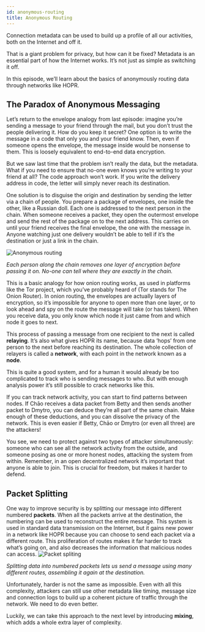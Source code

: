 ```yaml
---
id: anonymous-routing
title: Anonymous Routing
---
```


Connection metadata can be used to build up a profile of all our activities, both on the Internet and off it.

That is a giant problem for privacy, but how can it be fixed? Metadata is an essential part of how the Internet works. It’s not just as simple as switching it off.

In this episode, we’ll learn about the basics of anonymously routing data through networks like HOPR.

## The Paradox of Anonymous Messaging

Let’s return to the envelope analogy from last episode: imagine you’re sending a message to your friend through the mail, but you don’t trust the people delivering it. How do you keep it secret? One option is to write the message in a code that only you and your friend know. Then, even if someone opens the envelope, the message inside would be nonsense to them. This is loosely equivalent to end-to-end data encryption.

But we saw last time that the problem isn’t really the data, but the metadata. What if you need to ensure that no-one even knows you’re writing to your friend at all? The code approach won’t work. If you write the delivery address in code, the letter will simply never reach its destination.

One solution is to disguise the origin and destination by sending the letter via a chain of people. You prepare a package of envelopes, one inside the other, like a Russian doll. Each one is addressed to the next person in the chain. When someone receives a packet, they open the outermost envelope and send the rest of the package on to the next address. This carries on until your friend receives the final envelope, the one with the message in. Anyone watching just one delivery wouldn’t be able to tell if it’s the destination or just a link in the chain.

![Anonymous routing](/img/core/anonymous_routing.png)

*Each person along the chain removes one layer of encryption before passing it on. No-one can tell where they are exactly in the chain.*

This is a basic analogy for how onion routing works, as used in platforms like the Tor project, which you’ve probably heard of (Tor stands for The Onion Router). In onion routing, the envelopes are actually layers of encryption, so it’s impossible for anyone to open more than one layer, or to look ahead and spy on the route the message will take (or has taken). When you receive data, you only know which node it just came from and which node it goes to next.

This process of passing a message from one recipient to the next is called **relaying**. It’s also what gives HOPR its name, because data ‘hops’ from one person to the next before reaching its destination. The whole collection of relayers is called a **network**, with each point in the network known as a **node**.

This is quite a good system, and for a human it would already be too complicated to track who is sending messages to who. But with enough analysis power it’s still possible to crack networks like this.

If you can track network activity, you can start to find patterns between nodes. If Chāo receives a data packet from Betty and then sends another packet to Dmytro, you can deduce they’re all part of the same chain. Make enough of these deductions, and you can dissolve the privacy of the network. This is even easier if Betty, Chāo or Dmytro (or even all three) are the attackers!

You see, we need to protect against two types of attacker simultaneously: someone who can see all the network activity from the outside, and someone posing as one or more honest nodes, attacking the system from within. Remember, in an open decentralized network it’s important that anyone is able to join. This is crucial for freedom, but makes it harder to defend.

## Packet Splitting

One way to improve security is by splitting our message into different numbered **packets**. When all the packets arrive at the destination, the numbering can be used to reconstruct the entire message. This system is used in standard data transmission on the Internet, but it gains new power in a network like HOPR because you can choose to send each packet via a different route. This proliferation of routes makes it far harder to track what’s going on, and also decreases the information that malicious nodes can access. 
![Packet spliting](/img/core/packet_spliting.gif)

*Splitting data into numbered packets lets us send a message using many different routes, assembling it again at the destination.*

Unfortunately, harder is not the same as impossible. Even with all this complexity, attackers can still use other metadata like timing, message size and connection logs to build up a coherent picture of traffic through the network. We need to do even better.

Luckily, we can take this approach to the next level by introducing **mixing**, which adds a whole extra layer of complexity.

